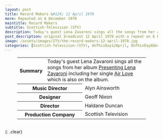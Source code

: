 ```yaml
---
layout: post
title: Record Makers &#124; 12 April 1978
more: Repeated on 6 December 1978
maintitle: Record Makers
subtitle: Scottish-Television (STV)
description: Today's guest Lena Zavaroni sings all the songs from her album Presenting Lena Zavaroni including her single Air Love which is also on the album.
post_description: original broadcast 12 April 1978 with a repeat on 6 December 1978. Today's guest Lena Zavaroni sings all the songs from her album Presenting Lena Zavaroni including her single Air Love which is also on the album.
image: /assets/images/ITV/the-record-makers-12-april-1978.jpg
categories: [Scottish-Television-(STV), OnThisDay12April, OnThisDay6December]
---
```


<figure class="fig3">
<table>
<tr><th style="width:20%;">Summary</th><td colspan="2" style="width:80%;">Today's guest Lena Zavaroni sings all the songs from her album <a href="/discography/studio-albums/1977-presenting-lena-zavaroni">Presenting Lena Zavaroni</a> including her single <a href="/discography/singles/1977-02-18-air-love">Air Love</a> which is also on the album.</td></tr>
<tr class="split"><th style="width:50%;" colspan="2">Music Director</th><td style="width:50%;">Alyn Ainsworth</td></tr>
<tr><th colspan="2">Designer</th><td>Geoff Nixon</td></tr>
<tr><th colspan="2">Director</th><td>Haldane Duncan</td></tr>
<tr><th colspan="2">Production Company</th><td>Scottish Television</td></tr>

</table>
</figure>

<br />{: .clear}

